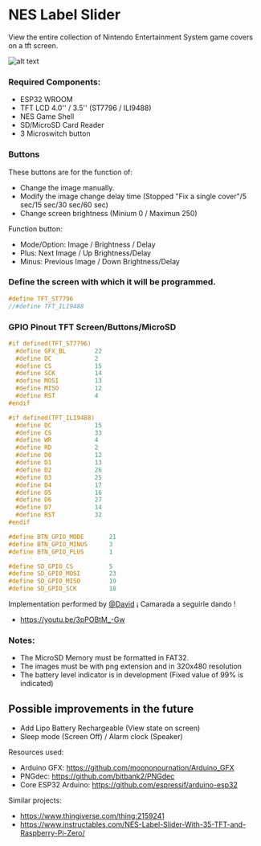 # NES Label Slider
View the entire collection of Nintendo Entertainment System game covers on a tft screen.

![alt text](NesLabelSlider.png?raw=true)

### Required Components: 
- ESP32 WROOM 
- TFT LCD 4.0'' / 3.5'' (ST7796 / ILI9488)
- NES Game Shell 
- SD/MicroSD Card Reader
- 3 Microswitch button

### Buttons 
These buttons are for the function of:
- Change the image manually.
- Modify the image change delay time (Stopped "Fix a single cover"/5 sec/15 sec/30 sec/60 sec)
- Change screen brightness (Minium 0 / Maximun 250)

Function button:
- Mode/Option: Image / Brightness / Delay
- Plus: Next Image / Up Brightness/Delay 
- Minus: Previous Image / Down Brightness/Delay

### Define the screen with which it will be programmed. 
```C
#define TFT_ST7796
//#define TFT_ILI9488
```

### GPIO Pinout TFT Screen/Buttons/MicroSD
```C
#if defined(TFT_ST7796)
  #define GFX_BL        22
  #define DC            2             
  #define CS            15            
  #define SCK           14            
  #define MOSI          13
  #define MISO          12
  #define RST           4
#endif

#if defined(TFT_ILI9488)
  #define DC            15
  #define CS            33
  #define WR            4
  #define RD            2
  #define D0            12
  #define D1            13
  #define D2            26
  #define D3            25
  #define D4            17
  #define D5            16
  #define D6            27
  #define D7            14
  #define RST           32
#endif
```
```C
#define BTN_GPIO_MODE       21
#define BTN_GPIO_MINUS      3
#define BTN_GPIO_PLUS       1
```
```C
#define SD_GPIO_CS          5
#define SD_GPIO_MOSI        23
#define SD_GPIO_MISO        19
#define SD_GPIO_SCK         18
```

Implementation performed by [@David](https://twitter.com/XGAMES_VJ) ¡ Camarada a seguirle dando !
- https://youtu.be/3pPOBtM_-Gw

### Notes:
- The MicroSD Memory must be formatted in FAT32.
- The images must be with png extension and in 320x480 resolution
- The battery level indicator is in development (Fixed value of 99% is indicated)

## Possible improvements in the future
- Add Lipo Battery Rechargeable (View state on screen)
- Sleep mode (Screen Off) / Alarm clock (Speaker)

Resources used:
- Arduino GFX: https://github.com/moononournation/Arduino_GFX
- PNGdec: https://github.com/bitbank2/PNGdec
- Core ESP32 Arduino: https://github.com/espressif/arduino-esp32

Similar projects:
- https://www.thingiverse.com/thing:2159241
- https://www.instructables.com/NES-Label-Slider-With-35-TFT-and-Raspberry-Pi-Zero/